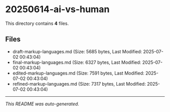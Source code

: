 # 20250614-ai-vs-human

This directory contains **4** files.

## Files

- draft-markup-languages.md (Size: 5685 bytes, Last Modified: 2025-07-02 00:43:04)
- final-markup-languages.md (Size: 6327 bytes, Last Modified: 2025-07-02 00:43:04)
- edited-markup-languages.md (Size: 7591 bytes, Last Modified: 2025-07-02 00:43:04)
- refined-markup-languages.md (Size: 7317 bytes, Last Modified: 2025-07-02 00:43:04)

---
*This README was auto-generated.*

